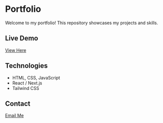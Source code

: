 # Portfolio

Welcome to my portfolio! This repository showcases my projects and skills.

## Live Demo
[View Here](https://rajveer.space)

## Technologies
- HTML, CSS, JavaScript
- React / Next.js
- Tailwind CSS

## Contact
[Email Me](mailto:rajveerkania02@gmail.com)


